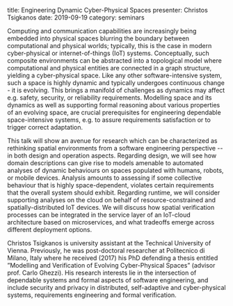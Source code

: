 title: Engineering Dynamic Cyber-Physical Spaces
presenter: Christos Tsigkanos
date: 2019-09-19
category: seminars

Computing and communication capabilities are increasingly being embedded into physical spaces blurring the boundary between computational and physical worlds; typically, this is the case in modern cyber-physical or internet-of-things (IoT) systems. Conceptually, such composite environments can be abstracted into a topological model where computational and physical entities are connected in a graph structure, yielding a cyber-physical space. Like any other software-intensive system, such a space is highly dynamic and typically undergoes continuous change - it is evolving. This brings a manifold of challenges as dynamics may affect e.g. safety, security, or reliability requirements. Modelling space and its dynamics as well as supporting formal reasoning about various properties of an evolving space, are crucial prerequisites for engineering dependable space-intensive systems, e.g. to assure requirements satisfaction or to trigger correct adaptation.

This talk will show an avenue for research which can be characterized as rethinking spatial environments from a software engineering perspective -- in both design and operation aspects. Regarding design, we will see how domain descriptions can give rise to models amenable to automated analyses of dynamic behaviours on spaces populated with humans, robots, or mobile devices. Analysis amounts to assessing if some collective behaviour that is highly space-dependent, violates certain requirements that the overall system should exhibit. Regarding runtime, we will consider supporting analyses on the cloud on behalf of resource-constrained and spatially-distributed IoT devices. We will discuss how spatial verification processes can be integrated in the service layer of an IoT-cloud architecture based on microservices, and what tradeoffs emerge across different deployment options.


Christos Tsigkanos is university assistant at the Technical University of Vienna. Previously, he was post-doctoral researcher at Politecnico di Milano, Italy where he received (2017) his PhD defending a thesis entitled ”Modelling and Verification of Evolving Cyber-Physical Spaces” (advisor prof. Carlo Ghezzi). His research interests lie in the intersection of dependable systems and formal aspects of software engineering, and include security and privacy in distributed, self-adaptive and cyber-physical systems, requirements engineering and formal verification.
